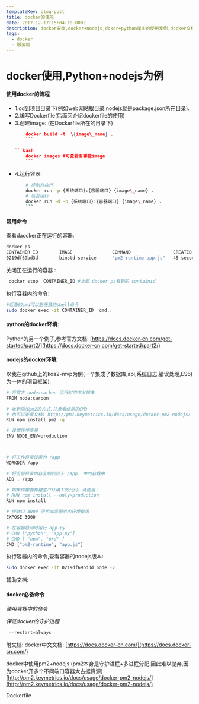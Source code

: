 ```yaml
---
templateKey: blog-post
title: docker的使用
date: 2017-12-17T15:04:10.000Z
description: docker安装,docker+nodejs,doker+python爬虫的使用案例,docker文档资源等
tags:
  - docker
  - 服务端
---
```

# docker使用,Python+nodejs为例

####   使用docker的流程
+ 1.cd到项目目录下(例如web网站根目录,nodejs就是package.json所在目录).
+ 2.编写Dockerfile(后面回介绍dockerfile的使用)
+ 3.创建image: (在Dockerfile所在的目录下)	
	```json
		docker build -t  \{image\_name} .  
		```

	```bash
		docker images #可查看有哪些image
		```
+ 4.运行容器:
	```bash
		# 控制台执行
		docker run -p {系统端口}:{容器端口} {image\_name} . 
		# 后台运行
		docker run -d -p {系统端口}:{容器端口} {image\_name} . 
		```

#### 常用命令
查看daocker正在运行的容器: 
```bash
docker ps  
CONTAINER ID        IMAGE               COMMAND                CREATED             STATUS              PORTS                  NAMES
0219df69bd3d        binstd-service      "pm2-runtime app.js"   45 seconds ago      Up 44 seconds       0.0.0.0:80->3000/tcp   competent_raman
```
关闭正在运行的容器 :
```bash
 docker stop  CONTAINER_ID #上面 docker ps看到的 containid
```
执行容器内的命令:
```bash
#后面的cmd可以是任意的shell命令
sudo docker exec -it CONTAINER_ID  cmd.. 

```

#### python的docker环境:
Python的另一个例子,参考官方文档:
[https://docs.docker-cn.com/get-started/part2/](https://docs.docker-cn.com/get-started/part2/)

#### nodejs的docker环境
以我在github上的koa2-mvp为例(一个集成了数据库,api,系统日志,错误处理,ES6)为一体的项目框架).
```bash
# 将官方 node:carbon 运行时用作父镜像
FROM node:carbon

# 收到添加pm2的方式,注意看结尾的CMD
# 也可以查看文档: http://pm2.keymetrics.io/docs/usage/docker-pm2-nodejs/
RUN npm install pm2 -g

# 设置环境变量
ENV NODE_ENV=production



# 将工作目录设置为 /app
WORKDIR /app

# 将当前目录内容复制到位于 /app  中的容器中
ADD . /app

# 如果你需要构建生产环境下的代码，请使用：
# RUN npm install --only=production
RUN npm install

# 使端口 3000 可供此容器外的环境使用
EXPOSE 3000

# 在容器启动时运行 app.py
# CMD ["python", "app.py"]
# CMD [ "npm", "prd" ]
CMD ["pm2-runtime", "app.js"]


```

执行容器内的命令,查看容器的nodejs版本:
```bash
sudo docker exec -it 0219df69bd3d node -v 
```


辅助文档:


#### docker必备命令
*使用容器中的命令*



*保证docker的守护进程*
```js
 --restart=always
```



附文档:
docker中文文档:
[https://docs.docker-cn.com/](https://docs.docker-cn.com/)

docker中使用pm2+nodejs (pm2本身是守护进程+多进程分配.因此难以抛弃,因为docker开多个不同端口容器太占据资源)
[http://pm2.keymetrics.io/docs/usage/docker-pm2-nodejs/](http://pm2.keymetrics.io/docs/usage/docker-pm2-nodejs/)

Dockerfile


